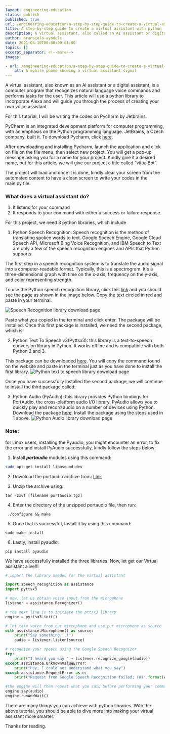 ```yaml
---
layout: engineering-education
status: publish
published: true
url: /engineering-education/a-step-by-step-guide-to-create-a-virtual-assistant-with-python/
title: A step-by-step guide to create a virtual assistant with python
description: A virtual assistant, also called an AI assistant or digital assistant, is an application program that understands natural language voice commands and completes tasks for the user.
author: aransiola-ayodele
date: 2021-04-10T00:00:00-01:00
topics: []
excerpt_separator: <!--more-->
images:

- url: /engineering-education/a-step-by-step-guide-to-create-a-virtual-assistant-with-python/hero.jpg
    alt: A mobile phone showing a virtual assistant signal
---
```

A virtual assistant, also known as an AI assistant or a digital assistant, is a computer program that recognizes natural language voice commands and performs tasks for the user. This article will use a python library to incorporate Alexa and will guide you through the process of creating your own voice assistant.
<!--more-->

For this tutorial, I will be writing the codes on Pycharm by Jetbrains.

PyCharm is an integrated development platform for computer programming, with an emphasis on the Python programming language. JetBrains, a Czech company, built it. To download Pycharm, click [here](https://www.jetbrains.com/pycharm/download/).

After downloading and installing Pycharm, launch the application and click on file on the file menu, then select new project. You will get a pop-up message asking you for a name for your project. Kindly give it a desired name, but for this article, we will give our project a title called “vitualBot”. 

The project will load and once it is done, kindly clear your screen from the automated content to have a clean screen to write your codes in the main.py file.

### What does a virtual assistant do?
1. It listens for your command
2. It responds to your command with either a success or failure response.

For this project, we need 3 python libraries, which include

1. Python Speech Recognition: Speech recognition is the method of translating spoken words to text. Google Speech Engine, Google Cloud Speech API, Microsoft Bing Voice Recognition, and IBM Speech to Text are only a few of the speech recognition engines and APIs that Python supports.

The first step in a speech recognition system is to translate the audio signal into a computer-readable format. Typically, this is a spectrogram. It's a three-dimensional graph with time on the x-axis, frequency on the y-axis, and color representing strength.

To use the Python speech recognition library, click this [link](https://pypi.org/project/SpeechRecognition/) and you should see the page as shown in the image below. Copy the text circled in red and paste in your terminal. 

![Speech Recognition library download page](/engineering-education/a-step-by-step-guide-to-create-a-virtual-assistant-with-python/python-speech.png)

Paste what you copied in the terminal and click enter. The package will be installed. Once this first package is installed, we need the second package, which is:

2. Python Text To Speech v3(Pyttsx3): this library is a text-to-speech conversion library in Python. It works offline and is compatible with both Python 2 and 3. 

This package can be downloaded [here](https://pypi.org/project/pyttsx3/). You will copy the command found on the website and paste in the terminal just as you have done to install the first library. 
![Python text to speech library download page](/engineering-education/a-step-by-step-guide-to-create-a-virtual-assistant-with-python/pyttsx3.png)

Once you have successfully installed the second package, we will continue to install the third package called:

3. Python Audio (PyAudio): this library provides Python bindings for PortAudio, the cross-platform audio I/O library. PyAudio allows you to quickly play and record audio on a number of devices using Python. Download the package [here](https://pypi.org/project/PyAudio/). Install the package using the steps used in 1 above.
![Python Audio library download page](/engineering-education/a-step-by-step-guide-to-create-a-virtual-assistant-with-python/pyaudio.png)

### Note: 
for Linux users, installing the Pyaudio, you might encounter an error, to fix the error and install PyAudio successfully, kindly follow the steps below:

1. Install ***portaudio*** modules using this command: 
```bash 
sudo apt-get install libasound-dev
```
2. Download the portaudio archive from: [Link](http://files.portaudio.com/download.html)

3. Unzip the archive using: 
```terminal 
tar -zxvf [filename portaudio.tgz]
```
4. Enter the directory of the unzipped portaudio file, then run:
```terminal
 ./configure && make
 ```
5. Once that is successful, Install it by using this command: 
```terminal
sudo make install
```
6. Lastly, install pyaudio: 
```terminal 
pip install pyaudio
```
We have successfully installed the three libraries. Now, let get our Virtual assistant alive!!!


```python
# import the library needed for the virtual assistant 

import speech_recognition as assistance
import pyttsx3

# now, let us obtain voice input from the microphone
listener = assistance.Recognizer()

# the next line is to initiate the pttsx3 library
engine = pyttsx3.init()

# let take voice from our microphone and use pur microphone as source
with assistance.Microphone() as source:
    print("Say something...!")
    audio = listener.listen(source)

# recognize your speech using the Google Speech Recognizer
try:
    print("I heard you say " + listener.recognize_google(audio))
except assistance.UnknownValueError:
    print("Hey, I could not understand what you say")
except assistance.RequestError as e:
    print("Request from Google Speech Recognition failed; {0}".format(e))

#the engine will then repeat what you said before performing your command
engine.say(audio)
engine.runAndWait()

```

There are many things you can achieve with python libraries. With the above tutorial, you should be able to dive more into making your virtual assistant more smarter.

Thanks for reading.